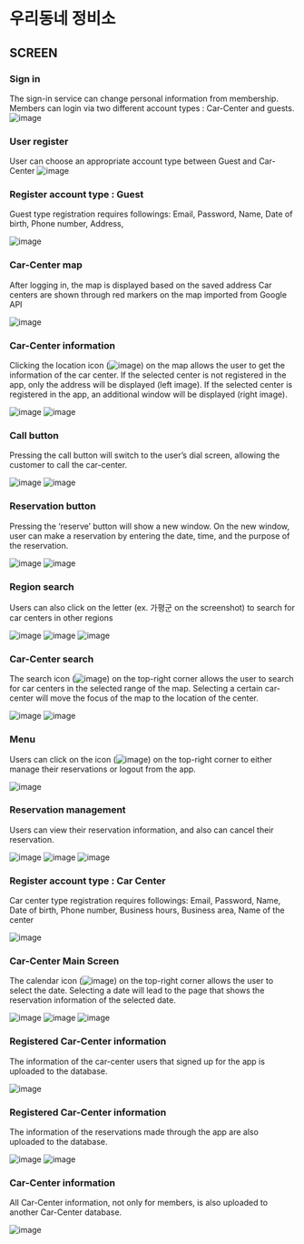 # 우리동네 정비소

## SCREEN

### Sign in

 The sign-in service can change personal information from membership. Members can login via two different account types : Car-Center and guests.
![image](https://user-images.githubusercontent.com/84771856/172035257-f47e2c3a-2194-4ceb-b6bc-360900b5ca05.png)


### User register

 User can choose an appropriate account type between Guest and Car-Center
![image](https://user-images.githubusercontent.com/84771856/172035276-005f9b0a-baf9-432d-a003-7a2cdb59e4ed.png)

### Register account type : Guest

 Guest type registration requires followings:
Email,
Password,
Name,
Date of birth,
Phone number,
Address,

![image](https://user-images.githubusercontent.com/84771856/172035292-7954e420-80ec-4da2-b6e6-f0c17ede9faf.png)

### Car-Center map

 After logging in, the map is displayed based on the saved address Car centers are shown through red markers on the map imported from Google API

![image](https://user-images.githubusercontent.com/84771856/172035303-82ab57b4-a046-4f9d-957f-801331912151.png)

### Car-Center information

 Clicking the location icon (![image](https://user-images.githubusercontent.com/84771856/172035312-d02108c9-8cba-43e5-9798-3aef90b24b61.png)) on the map allows the user to get the information of the car center. If the selected center is not registered in the app, only the address will be displayed (left image). If the selected center is registered in the app, an additional window will be  displayed (right image).

![image](https://user-images.githubusercontent.com/84771856/172035333-f1ad5b2e-5bd3-4437-b2b1-3657cb5c4543.png)
![image](https://user-images.githubusercontent.com/84771856/172035337-48556684-0ce9-4865-8ccc-e4e6a1ad2503.png)

### Call button

 Pressing the call button will switch to the user’s dial screen, allowing the customer to call the car-center.

![image](https://user-images.githubusercontent.com/84771856/172035349-4b84772f-4374-43d3-8617-83c6ce0ea0b7.png)
![image](https://user-images.githubusercontent.com/84771856/172035350-a6178324-195e-4a21-89ae-565e8bc72b7b.png)

### Reservation button

 Pressing the ‘reserve’ button will show a new window. On the new window, user can make a reservation by entering the date, time, and the purpose of the reservation.

![image](https://user-images.githubusercontent.com/84771856/172035359-f864850b-5f7d-4209-9ce0-dbc65192b87f.png)
![image](https://user-images.githubusercontent.com/84771856/172035362-1581b824-0d99-47a2-86fa-146b8b62691e.png)

### Region search

 Users can also click on the letter (ex. 가평군 on the screenshot) to search for car centers in other regions

![image](https://user-images.githubusercontent.com/84771856/172035368-93a60274-d1c0-4a7b-95d3-6cd8c011b7a8.png)
![image](https://user-images.githubusercontent.com/84771856/172035371-248a13bc-281d-4e0a-ac66-3e1d39973039.png)
![image](https://user-images.githubusercontent.com/84771856/172035374-85f7125c-255f-49d9-8dd3-4d5d9e398ebd.png)

### Car-Center search

 The search icon (![image](https://user-images.githubusercontent.com/84771856/172035388-45c1ed3c-0b4c-4be6-8394-9c46b3a4781b.png)) on the top-right corner allows the user to search for car centers in the selected range of the map. Selecting a certain car-center will move the focus of the map to the location of the center.

![image](https://user-images.githubusercontent.com/84771856/172035392-d1af8e27-8433-42e6-ab21-3e6a375a1350.png)
![image](https://user-images.githubusercontent.com/84771856/172035395-838bbc0b-78d5-4522-9372-a4d3e37c30aa.png)

### Menu

 Users can click on the icon (![image](https://user-images.githubusercontent.com/84771856/172035405-ff72cfdd-81b2-4628-b215-8a98baf72429.png)) on the top-right corner to either manage their reservations or logout from the app.

![image](https://user-images.githubusercontent.com/84771856/172035407-c0669b94-d577-45c6-a215-5d2604a8519b.png)

### Reservation management

 Users can view their reservation information, and also can cancel their reservation.

![image](https://user-images.githubusercontent.com/84771856/172035418-27702a16-87aa-4dea-9b95-2cc4571b8be6.png)
![image](https://user-images.githubusercontent.com/84771856/172035419-7ab6f47c-1fdc-4252-bd91-ddd8a822c511.png)
![image](https://user-images.githubusercontent.com/84771856/172035420-0fd15dab-5cb3-46bb-81f1-fc3abb004165.png)

### Register account type : Car Center

 Car center type registration requires followings:
Email,
Password,
Name,
Date of birth,
Phone number,
Business hours,
Business area,
Name of the center

![image](https://user-images.githubusercontent.com/84771856/172035439-6ad23e65-fa09-4ab8-b746-48c458149122.png)

### Car-Center Main Screen

 The calendar icon (![image](https://user-images.githubusercontent.com/84771856/172035447-1bc264ef-feca-4654-a0f3-36b33cc3bf91.png)) on the top-right corner allows the user to select the date. Selecting a date will lead to the page that shows the reservation information of the selected date.

![image](https://user-images.githubusercontent.com/84771856/172035449-ddd6a6e7-9d39-4a10-bdbe-5074d9253a18.png)
![image](https://user-images.githubusercontent.com/84771856/172035450-6696dd84-2697-44fe-96bd-d3fd962dce14.png)
![image](https://user-images.githubusercontent.com/84771856/172035452-ec5b0429-b0e3-46f6-97a2-abf05b1f30f4.png)

### Registered Car-Center information 

 The information of the car-center users that signed up for the app is uploaded to the database.

![image](https://user-images.githubusercontent.com/84771856/172035458-dc87dc72-7873-4c6f-bc3a-8c25eff89581.png)

### Registered Car-Center information 

 The information of the reservations made through the app are also uploaded to the database.

![image](https://user-images.githubusercontent.com/84771856/172035464-8283db5e-f5c1-4217-ae23-a6334f4e0548.png)
![image](https://user-images.githubusercontent.com/84771856/172035466-f8aeb915-a4cc-48d9-818f-8f4e4fafcc1f.png)

### Car-Center information 

 All Car-Center information, not only for members, is also uploaded to another Car-Center database.

![image](https://user-images.githubusercontent.com/84771856/172035477-91502d0b-cb5c-4d47-8536-9fd2a46763ce.png)



